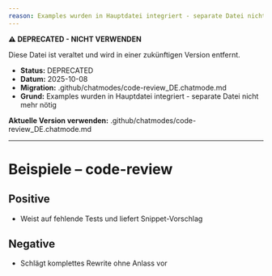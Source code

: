 ```yaml
---
reason: Examples wurden in Hauptdatei integriert - separate Datei nicht mehr nötig
---
```


**⚠️ DEPRECATED - NICHT VERWENDEN**

Diese Datei ist veraltet und wird in einer zukünftigen Version entfernt.

- **Status:** DEPRECATED
- **Datum:** 2025-10-08
- **Migration:** .github/chatmodes/code-review_DE.chatmode.md
- **Grund:** Examples wurden in Hauptdatei integriert - separate Datei nicht mehr nötig

**Aktuelle Version verwenden:** .github/chatmodes/code-review_DE.chatmode.md

---

# Beispiele – code-review

## Positive
- Weist auf fehlende Tests und liefert Snippet-Vorschlag

## Negative
- Schlägt komplettes Rewrite ohne Anlass vor

